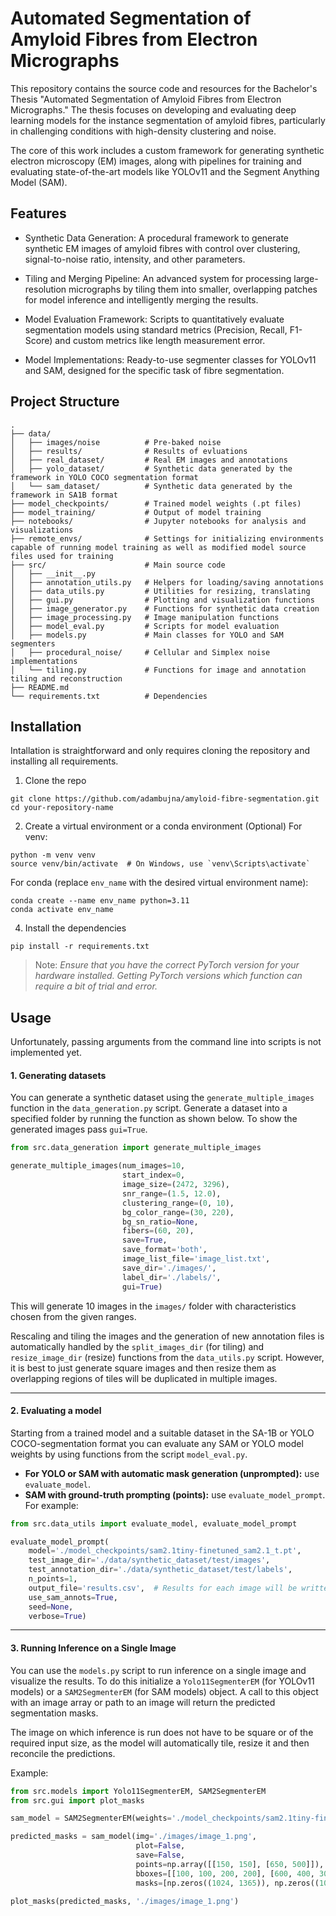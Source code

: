 # Automated Segmentation of Amyloid Fibres from Electron Micrographs

This repository contains the source code and resources for the Bachelor's Thesis "Automated Segmentation of Amyloid Fibres from Electron Micrographs." The thesis focuses on developing and evaluating deep learning models for the instance segmentation of amyloid fibres, particularly in challenging conditions with high-density clustering and noise.

The core of this work includes a custom framework for generating synthetic electron microscopy (EM) images, along with pipelines for training and evaluating state-of-the-art models like YOLOv11 and the Segment Anything Model (SAM).



## Features
- Synthetic Data Generation: A procedural framework to generate synthetic EM images of amyloid fibres with control over clustering, signal-to-noise ratio, intensity, and other parameters.

- Tiling and Merging Pipeline: An advanced system for processing large-resolution micrographs by tiling them into smaller, overlapping patches for model inference and intelligently merging the results.

- Model Evaluation Framework: Scripts to quantitatively evaluate segmentation models using standard metrics (Precision, Recall, F1-Score) and custom metrics like length measurement error.

- Model Implementations: Ready-to-use segmenter classes for YOLOv11 and SAM, designed for the specific task of fibre segmentation.



## Project Structure

```
.
├── data/
│   ├── images/noise          # Pre-baked noise
│   ├── results/              # Results of evluations
│   ├── real_dataset/         # Real EM images and annotations
│   ├── yolo_dataset/         # Synthetic data generated by the framework in YOLO COCO segmentation format
│   └── sam_dataset/          # Synthetic data generated by the framework in SA1B format
├── model_checkpoints/        # Trained model weights (.pt files)
├── model_training/           # Output of model training
├── notebooks/                # Jupyter notebooks for analysis and visualizations
├── remote_envs/              # Settings for initializing environments capable of running model training as well as modified model source files used for training
├── src/                      # Main source code
│   ├── __init__.py
│   ├── annotation_utils.py   # Helpers for loading/saving annotations
│   ├── data_utils.py         # Utilities for resizing, translating
│   ├── gui.py                # Plotting and visualization functions
│   ├── image_generator.py    # Functions for synthetic data creation
│   ├── image_processing.py   # Image manipulation functions
│   ├── model_eval.py         # Scripts for model evaluation
│   ├── models.py             # Main classes for YOLO and SAM segmenters
│   ├── procedural_noise/     # Cellular and Simplex noise implementations
│   └── tiling.py             # Functions for image and annotation tiling and reconstruction
├── README.md
└── requirements.txt          # Dependencies
```



## Installation

Intallation is straightforward and only requires cloning the repository and installing all requirements.

1. Clone the repo
```
git clone https://github.com/adambujna/amyloid-fibre-segmentation.git
cd your-repository-name
```
2. Create a virtual environment or a conda environment (Optional)
For venv:
```
python -m venv venv
source venv/bin/activate  # On Windows, use `venv\Scripts\activate`
```
For conda (replace `env_name` with the desired virtual environment name):
```
conda create --name env_name python=3.11
conda activate env_name
```
4. Install the dependencies
```
pip install -r requirements.txt
```
> Note: _Ensure that you have the correct PyTorch version for your hardware installed. Getting PyTorch versions which function can require a bit of trial and error._


## Usage

Unfortunately, passing arguments from the command line into scripts is not implemented yet.

#### 1. Generating datasets

You can generate a synthetic dataset using the `generate_multiple_images` function in the `data_generation.py` script. Generate a dataset into a specified folder by running the function as shown below. To show the generated images pass `gui=True`.
```Python
from src.data_generation import generate_multiple_images

generate_multiple_images(num_images=10,
                         start_index=0,
                         image_size=(2472, 3296),
                         snr_range=(1.5, 12.0),
                         clustering_range=(0, 10),
                         bg_color_range=(30, 220),
                         bg_sn_ratio=None,
                         fibers=(60, 20),
                         save=True,
                         save_format='both',
                         image_list_file='image_list.txt',
                         save_dir='./images/',
                         label_dir='./labels/',
                         gui=True)

```
This will generate 10 images in the `images/` folder with characteristics chosen from the given ranges.

Rescaling and tiling the images and the generation of new annotation files is automatically handled by the `split_images_dir` (for tiling) and `resize_image_dir` (resize) functions from the `data_utils.py` script. However, it is best to just generate square images and then resize them as overlapping regions of tiles will be duplicated in multiple images.

---

#### 2. Evaluating a model

Starting from a trained model and a suitable dataset in the SA-1B or YOLO COCO-segmentation format you can evaluate any SAM or YOLO model weights by using functions from the script `model_eval.py`.
- **For YOLO or SAM with automatic mask generation (unprompted):** use `evaluate_model`.
- **SAM with ground-truth prompting (points):** use `evaluate_model_prompt`.
For example:
```Python
from src.data_utils import evaluate_model, evaluate_model_prompt

evaluate_model_prompt(
    model='./model_checkpoints/sam2.1tiny-finetuned_sam2.1_t.pt',
    test_image_dir='./data/synthetic_dataset/test/images',
    test_annotation_dir='./data/synthetic_dataset/test/labels',
    n_points=1,
    output_file='results.csv',  # Results for each image will be written here along with image metadata (if applicable)
    use_sam_annots=True,
    seed=None,
    verbose=True)

```

---

#### 3. Running Inference on a Single Image

You can use the `models.py` script to run inference on a single image and visualize the results. To do this initialize a `Yolo11SegmenterEM` (for YOLOv11 models) or a `SAM2SegmenterEM` (for SAM models) object. A call to this object with an image array or path to an image will return the predicted segmentation masks.

The image on which inference is run does not have to be square or of the required input size, as the model will automatically tile, resize it and then reconcile the predictions.

Example:
```Python
from src.models import Yolo11SegmenterEM, SAM2SegmenterEM
from src.gui import plot_masks

sam_model = SAM2SegmenterEM(weights='./model_checkpoints/sam2.1tiny-finetuned_sam2.1_t.pt')

predicted_masks = sam_model(img='./images/image_1.png',
                            plot=False,
                            save=False,
                            points=np.array([[150, 150], [650, 500]]),
                            bboxes=[[100, 100, 200, 200], [600, 400, 300, 300]],
                            masks=[np.zeros((1024, 1365)), np.zeros((1024, 1365))])

plot_masks(predicted_masks, './images/image_1.png')

```


